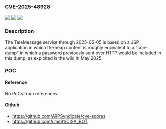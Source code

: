 ### [CVE-2025-48928](https://cve.mitre.org/cgi-bin/cvename.cgi?name=CVE-2025-48928)
![](https://img.shields.io/static/v1?label=Product&message=service&color=blue)
![](https://img.shields.io/static/v1?label=Version&message=0%20&color=brightgreen)
![](https://img.shields.io/static/v1?label=Vulnerability&message=CWE-528%20Exposure%20of%20Core%20Dump%20File%20to%20an%20Unauthorized%20Control%20Sphere&color=brightgreen)

### Description

The TeleMessage service through 2025-05-05 is based on a JSP application in which the heap content is roughly equivalent to a "core dump" in which a password previously sent over HTTP would be included in this dump, as exploited in the wild in May 2025.

### POC

#### Reference
No PoCs from references.

#### Github
- https://github.com/ARPSyndicate/cve-scores
- https://github.com/ums91/CISA_BOT

